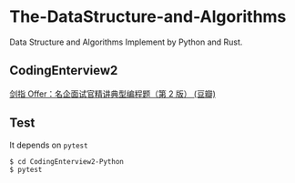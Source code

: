 # The-DataStructure-and-Algorithms
Data Structure and Algorithms Implement by Python and Rust.

## CodingEnterview2

[剑指 Offer：名企面试官精讲典型编程题（第 2 版） (豆瓣)](https://book.douban.com/subject/27008702/)

## Test

It depends on `pytest`

```bash
$ cd CodingEnterview2-Python
$ pytest
```

